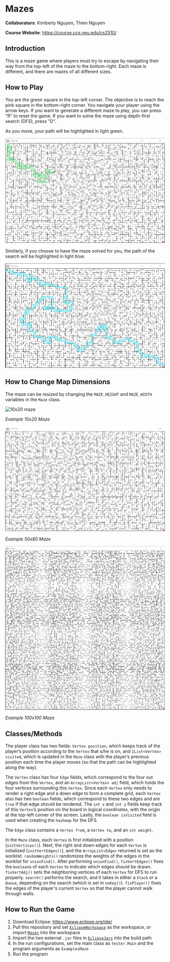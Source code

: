 # Mazes

**Collaborators**: Kimberly Nguyen, Thien Nguyen

**Course Website**: https://course.ccs.neu.edu/cs2510/

## Introduction
This is a maze game where players must try to escape by navigating their way
from the top-left of the maze to the bottom-right. Each maze is different, and
there are mazes of all different sizes.

## How to Play
You are the green square in the top-left corner. The objective is to reach the
pink square in the bottom-right corner. You navigate your player using the arrow
keys. If you want to generate a different maze to play, you can press "R" to
reset the game. If you want to solve the maze using depth-first search (DFS),
press "D". 

As you move, your path will be highlighted in light green.

![Highlighted green path](Screenshots/midplay.png)

Similarly, if you choose to have the maze solved for you, the path of the search
will be highlighted in light blue.

![Highlighted blue path](Screenshots/dfs.png)

## How to Change Map Dimensions
The maze can be resized by changing the `MAZE_HEIGHT` and `MAZE_WIDTH` variables
in the `Maze` class.

![10x20 maze](Screenshots/maze_10x20.png)

*Example 10x20 Maze*

![50x80 maze](Screenshots/maze_50x80.png)

*Example 50x80 Maze*

![100x100 maze](Screenshots/maze_100x100.png)

*Example 100x100 Maze*

## Classes/Methods
The player class has two fields: `Vertex position`, which keeps track of the
player’s position according to the `Vertex` that s/he is on, and `IList<Vertex>
visited`, which is updated in the `Maze` class with the player’s previous
position each time the player moves (so that the path can be highlighted along
the way).

The `Vertex` class has four `Edge` fields, which correspond to the four out
edges from this `Vertex`, and an `ArrayList<Vertex> adj` field, which holds the
four vertices surrounding this `Vertex`. Since each `Vertex` only needs to
render a right edge and a down edge to form a complete grid, each `Vertex` also
has two `boolean` fields, which correspond to these two edges and are `true` if
that edge should be rendered. The `int x` and `int y` fields keep track of this
`Vertex`’s position on the board in logical coordinates, with the origin at the
top-left corner of the screen. Lastly, the `boolean isVisited` field is used
when creating the `hashmap` for the DFS.

The `Edge` class contains a `Vertex from`, a `Vertex to`, and an `int weight`.

In the `Maze` class, each `Vertex` is first initialized with a position
(`initVertices()`). Next, the right and down edges for each `Vertex` is
initialized (`initVertEdges()`), and the `ArrayList<Edge>` returned is set as
the worklist. `randomWeights()` randomizes the weights of the edges in the
worklist for `unionFind()`. After performing `unionFind()`, `fixVertEdges()`
fixes the `boolean`s of each `Vertex` to indicate which edges should be drawn.
`fixVertAdj()` sets the neighboring vertices of each `Vertex` for DFS to run
properly. `search()` performs the search, and it takes in either a `Stack` or a
`Queue`, depending on the search (which is set in `onKey()`). `fixPlayer()`
fixes the edges of the player's current `Vertex` so that the player cannot walk
through walls.

## How to Run the Game
1. Download Eclipse: https://www.eclipse.org/ide/
2. Pull this repository and set [`EclipseWorkspace`](/EclipseWorkspace) as
the workspace, or import [`Mazes`](/EclipseWorkspace/Mazes) into the workspace
3. Import the two external `.jar` files in [`EclipseJars`](/EclipseJars) into
the build path
4. In the run configurations, set the main class as `tester.Main` and the
program arguments as `ExamplesMaze`
5. Run the program
